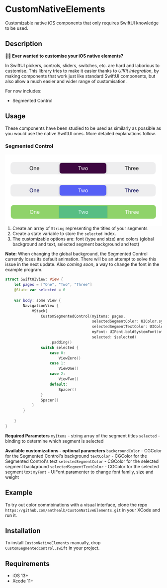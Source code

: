 # CustomNativeElements
Customizable native iOS components that only requires SwiftUI knowledge to be used.

## Description
🧑‍💻 **Ever wanted to customise your iOS native elements?**

In SwiftUI pickers, controls, sliders, switches, etc. are hard and laborious to customise. This library tries to make it easier thanks to *UIKit integration*, by making components that work just like standard SwiftUI components, but also allow a much easier and wider range of customisation.

For now includes: 
- Segmented Control

## Usage
These components have been studied to be used as similarly as possible as you would use the native SwiftUI ones. More detailed explanations follow.
### Segmented Control
<img align="right" src="Assets.xcassets/CustomSegmentedControl_example.png">

1. Create an array of `String` representing the titles of your segments
2. Create a state variable to store the `selected` index.
3. The customizable options are: font (type and size) and colors (global background and text, selected segment background and text) 

**Note:** When changing the global background, the Segmented Control currently loses its default animation. There will be an attempt to solve this issue in the next update. Also *coming soon*, a way to change the font in the example program.

```swift
struct SwiftUIView: View {
    let pages = ["One", "Two", "Three"]
    @State var selected = 0
    
    var body: some View {
        NavigationView {
            VStack{
                CustomSegmentedControl(myItems: pages,
                                       selectedSegmentColor: UIColor.systemMint.cgColor,
                                       selectedSegmentTextColor: UIColor.white.cgColor,
                                       myFont: UIFont.boldSystemFont(ofSize: 15),
                                       selected: $selected)
                    .padding()
                switch selected {
                    case 0:
                        ViewZero()
                    case 1:
                        ViewOne()
                    case 2:
                        ViewTwo()
                    default:
                        Spacer()
                }
                Spacer()
            }
        }
        
    }
}    
```

**Required Parameters**
`myItems` - string array of the segment titles
`selected` - binding to determine which segment is selected

**Available customizations - optional parameters**
`backgroundColor` - CGColor for the Segmented Control's background
`textColor` - CGColor for the Segmented Control's text
`selectedSegmentColor` - CGColor for the selected segment background
`selectedSegmentTextColor` - CGColor for the selected segment text
`myFont` - UIFont paramenter to change font family, size and weight 

## Example
To try out color commbinations with a visual interface, clone the repo `https://github.com/anthealb/CustomNativeElements.git` in your XCode and run it.

## Installation
To install `CustomNativeElements` manually, drop `CustomSegmentedControl.swift` in your project.

## Requirements
* iOS 13+
* Xcode 11+
